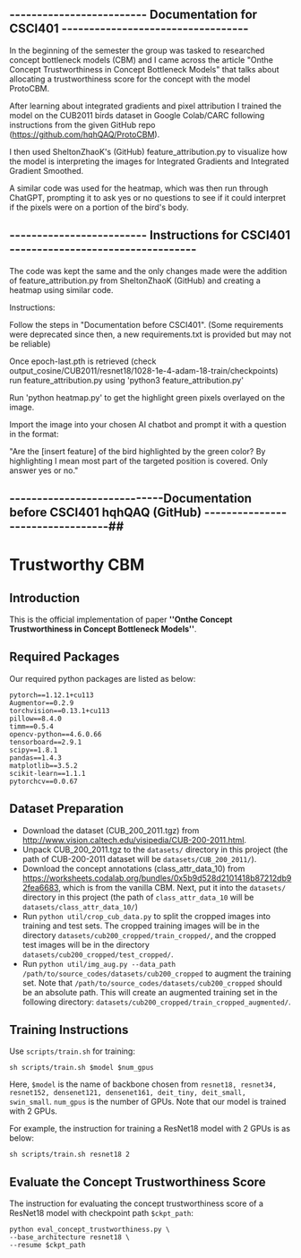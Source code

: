 ## ------------------------- Documentation for CSCI401 ---------------------------------- ##

In the beginning of the semester the group was tasked to researched concept bottleneck models (CBM) and I came across the article "Onthe Concept Trustworthiness in Concept Bottleneck Models" that talks about allocating a trustworthiness score for the concept with the model ProtoCBM.

After learning about integrated gradients and pixel attribution I trained the model on the CUB2011 birds dataset in Google Colab/CARC following instructions from the given GitHub repo (https://github.com/hqhQAQ/ProtoCBM).

I then used SheltonZhaoK's (GitHub) feature_attribution.py to visualize how the model is interpreting the images for Integrated Gradients and Integrated Gradient Smoothed.

A similar code was used for the heatmap, which was then run through ChatGPT, prompting it to ask yes or no questions to see if it could interpret if the pixels were on a portion of the bird's body.

## ------------------------- Instructions for CSCI401 ---------------------------------- ##

The code was kept the same and the only changes made were the addition of feature_attribution.py from SheltonZhaoK
(GitHub) and creating a heatmap using similar code.

Instructions:

Follow the steps in "Documentation before CSCI401". (Some requirements were deprecated since then, a new requirements.txt is provided but may not be reliable)

Once epoch-last.pth is retrieved (check output_cosine/CUB2011/resnet18/1028-1e-4-adam-18-train/checkpoints) run feature_attribution.py using 'python3 feature_attribution.py'

Run 'python heatmap.py' to get the highlight green pixels overlayed on the image.

Import the image into your chosen AI chatbot and prompt it with a question in the format:

"Are the [insert feature] of the bird highlighted by the green color? By highlighting I mean most part of the targeted position is covered. Only answer yes or no."

## ----------------------------Documentation before CSCI401 hqhQAQ (GitHub) ---------------------------------##
# Trustworthy CBM

## Introduction

This is the official implementation of paper **''Onthe Concept Trustworthiness in Concept Bottleneck Models''**.

## Required Packages

Our required python packages are listed as below:

```
pytorch==1.12.1+cu113
Augmentor==0.2.9
torchvision==0.13.1+cu113
pillow==8.4.0
timm==0.5.4
opencv-python==4.6.0.66
tensorboard==2.9.1
scipy==1.8.1
pandas==1.4.3
matplotlib==3.5.2
scikit-learn==1.1.1
pytorchcv==0.0.67
```

## Dataset Preparation

* Download the dataset (CUB_200_2011.tgz) from http://www.vision.caltech.edu/visipedia/CUB-200-2011.html.
* Unpack CUB_200_2011.tgz to the `datasets/` directory in this project (the path of CUB-200-2011 dataset will be `datasets/CUB_200_2011/`).
* Download the concept annotations (class_attr_data_10) from https://worksheets.codalab.org/bundles/0x5b9d528d2101418b87212db92fea6683, which is from the vanilla CBM. Next, put it into the `datasets/` directory in this project (the path of `class_attr_data_10` will be `datasets/class_attr_data_10/`)
* Run `python util/crop_cub_data.py` to split the cropped images into training and test sets. The cropped training images will be in the directory `datasets/cub200_cropped/train_cropped/`, and the cropped test images will be in the directory `datasets/cub200_cropped/test_cropped/`.
* Run `python util/img_aug.py --data_path /path/to/source_codes/datasets/cub200_cropped` to augment the training set. Note that `/path/to/source_codes/datasets/cub200_cropped` should be an absolute path. This will create an augmented training set in the following directory: `datasets/cub200_cropped/train_cropped_augmented/`.

## Training Instructions

Use `scripts/train.sh` for training:

```
sh scripts/train.sh $model $num_gpus
```

Here, `$model` is the name of backbone chosen from `resnet18, resnet34, resnet152, densenet121, densenet161, deit_tiny, deit_small, swin_small`. `num_gpus` is the number of GPUs. Note that our model is trained with 2 GPUs.

For example, the instruction for training a ResNet18 model with 2 GPUs is as below:

```
sh scripts/train.sh resnet18 2
```

## Evaluate the Concept Trustworthiness Score

The instruction for evaluating the concept trustworthiness score of a ResNet18 model with checkpoint path `$ckpt_path`:

```
python eval_concept_trustworthiness.py \
--base_architecture resnet18 \
--resume $ckpt_path
```